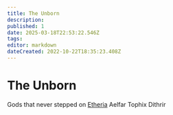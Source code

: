 ```yaml
---
title: The Unborn
description: 
published: 1
date: 2025-03-18T22:53:22.546Z
tags: 
editor: markdown
dateCreated: 2022-10-22T18:35:23.408Z
---
```


# The Unborn
Gods that never stepped on [Etheria](/etheria)
Aelfar
Tophix
Dithrir
